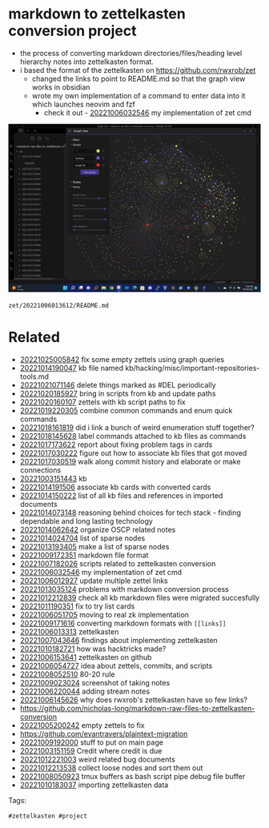 # markdown to zettelkasten conversion project

- the process of converting markdown directories/files/heading level hierarchy notes into zettelkasten format.
- i based the format of the zettelkasten on https://github.com/rwxrob/zet
  - changed the links to point to README.md so that the graph view works in obsidian
  - wrote my own implementation of a command to enter data into it which launches neovim and fzf
    - check it out - [20221006032546](/zet/20221006032546/README.md) my implementation of zet cmd

![labeling to help clean up](/zet/20221010184202/Screenshot_2022-10-10_143445_without_tagindex.png)

` zet/20221006013612/README.md `

# Related

- [20221025005842](/zet/20221025005842/README.md) fix some empty zettels using graph queries
- [20221014190047](/zet/20221014190047/README.md) kb file named kb/hacking/misc/important-repositories-tools.md
- [20221021071146](/zet/20221021071146/README.md) delete things marked as #DEL periodically
- [20221020185927](/zet/20221020185927/README.md) bring in scripts from kb and update paths
- [20221020160107](/zet/20221020160107/README.md) zettels with kb script paths to fix
- [20221019220305](/zet/20221019220305/README.md) combine common commands and enum quick commands
- [20221018161819](/zet/20221018161819/README.md) did i link a bunch of weird enumeration stuff together?
- [20221018145628](/zet/20221018145628/README.md) label commands attached to kb files as commands
- [20221017173622](/zet/20221017173622/README.md) report about fixing problem tags in cards
- [20221017030222](/zet/20221017030222/README.md) figure out how to associate kb files that got moved
- [20221017030519](/zet/20221017030519/README.md) walk along commit history and elaborate or make connections
- [20221003151443](/zet/20221003151443/README.md) kb
- [20221014191506](/zet/20221014191506/README.md) associate kb cards with converted cards
- [20221014150222](/zet/20221014150222/README.md) list of all kb files and references in imported documents
- [20221014073148](/zet/20221014073148/README.md) reasoning behind choices for tech stack - finding dependable and long lasting technology
- [20221014062642](/zet/20221014062642/README.md) organize OSCP related notes
- [20221014024704](/zet/20221014024704/README.md) list of sparse nodes
- [20221013193405](/zet/20221013193405/README.md) make a list of sparse nodes
- [20221009172351](/zet/20221009172351/README.md) markdown file format
- [20221007182026](/zet/20221007182026/README.md) scripts related to zettelkasten conversion
- [20221006032546](/zet/20221006032546/README.md) my implementation of zet cmd
- [20221006012927](/zet/20221006012927/README.md) update multiple zettel links
- [20221013035124](/zet/20221013035124/README.md) problems with markdown conversion process
- [20221012212839](/zet/20221012212839/README.md) check all kb markdown files were migrated succesfully
- [20221011190351](/zet/20221011190351/README.md) fix to try list cards
- [20221006051705](/zet/20221006051705/README.md) moving to real zk implementation
- [20221009171616](/zet/20221009171616/README.md) converting markdown formats with `[[links]]`
- [20221006013313](/zet/20221006013313/README.md) zettelkasten
- [20221007043646](/zet/20221007043646/README.md) findings about implementing zettelkasten
- [20221010182721](/zet/20221010182721/README.md) how was hacktricks made?
- [20221006153641](/zet/20221006153641/README.md) zettelkasten on github
- [20221006054727](/zet/20221006054727/README.md) idea about zettels, commits, and scripts
- [20221008052510](/zet/20221008052510/README.md) 80-20 rule
- [20221009023024](/zet/20221009023024/README.md) screenshot of taking notes
- [20221006220044](/zet/20221006220044/README.md) adding stream notes
- [20221006145626](/zet/20221006145626/README.md) why does rwxrob's zettelkasten have so few links?
- https://github.com/nicholas-long/markdown-raw-files-to-zettelkasten-conversion
- [20221005200242](/zet/20221005200242/README.md) empty zettels to fix
- https://github.com/evantravers/plaintext-migration
- [20221009192000](/zet/20221009192000/README.md) stuff to put on main page
- [20221003151159](/zet/20221003151159/README.md) Credit where credit is due
- [20221012221003](/zet/20221012221003/README.md) weird related bug documents
- [20221012213538](/zet/20221012213538/README.md) collect loose nodes and sort them out
- [20221008050923](/zet/20221008050923/README.md) tmux buffers as bash script pipe debug file buffer
- [20221010183037](/zet/20221010183037/README.md) importing zettelkasten data

Tags:

    #zettelkasten #project 
